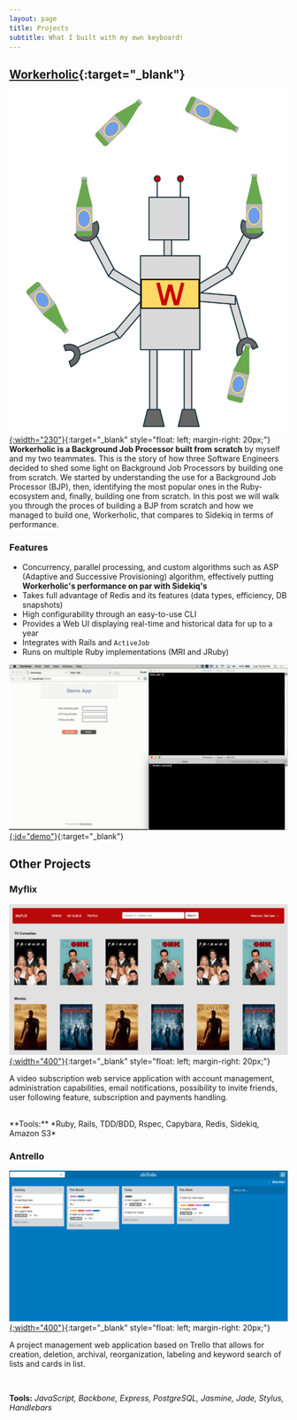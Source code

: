 ```yaml
---
layout: page
title: Projects
subtitle: What I built with my own keyboard!
---
```


## [Workerholic](https://workerholic.github.io){:target="_blank"}

[![workerholic](/img/workerholic_logo-1.png){:width="230"}](https://workerholic.github.io){:target="_blank" style="float: left; margin-right: 20px;"}
**Workerholic is a Background Job Processor built from scratch** by myself and my two teammates. This is the story of how three Software Engineers decided to shed some light on Background Job Processors by building one from scratch. We started by understanding the use for a Background Job Processor (BJP), then, identifying the most popular ones in the Ruby-ecosystem and, finally, building one from scratch. In this post we will walk you through the proces of building a BJP from scratch and how we managed to build one, Workerholic, that compares to Sidekiq in terms of performance.

### Features

- Concurrency, parallel processing, and custom algorithms such as ASP (Adaptive and Successive Provisioning) algorithm, effectively putting **Workerholic's performance on par with Sidekiq's**
- Takes full advantage of Redis and its features (data types, efficiency, DB snapshots)
- High configurability through an easy-to-use CLI
- Provides a Web UI displaying real-time and historical data for up to a year
- Integrates with Rails and `ActiveJob`
- Runs on multiple Ruby implementations (MRI and JRuby)

[![demo_workerholic](/img/demo_workerholic_0.gif){:id="demo"}](https://workerholic.github.io){:target="_blank"}

## Other Projects

### Myflix

[![myflix_preview](/img/myflix_preview.png){:width="400"}](https://github.com/antoineleclercq/myflix){:target="_blank" style="float: left; margin-right: 20px;"}

A video subscription web service application with account management, administration capabilities, email notifications, possibility to invite friends, user following feature, subscription and payments handling.

<br>
**Tools:** *Ruby, Rails, TDD/BDD, Rspec, Capybara, Redis, Sidekiq, Amazon S3*


### Antrello

[![antrello_preview](/img/antrello_preview.png){:width="400"}](https://github.com/antoineleclercq/myflix){:target="_blank" style="float: left; margin-right: 20px;"}

 A project management web application based on Trello that allows for creation, deletion, archival, reorganization, labeling and keyword search of lists and cards in list.

<br>

 **Tools:** *JavaScript, Backbone, Express, PostgreSQL, Jasmine, Jade, Stylus, Handlebars*
